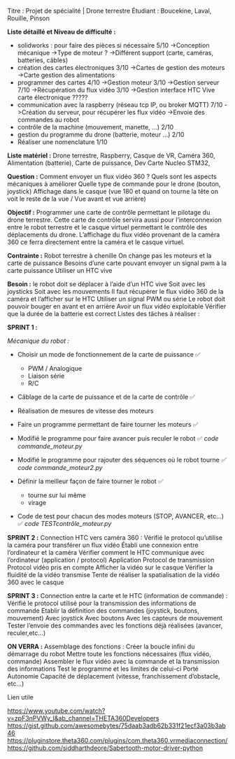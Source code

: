 Titre :  Projet de spécialité | Drone terrestre 
Étudiant : Boucekine, Laval, Rouille, Pinson



**Liste détaillé et Niveau de difficulté :**
 - solidworks : pour faire des pièces si nécessaire   5/10
	->Conception mécanique
	->Type de moteur ?
	->Différent support (carte, caméras, batteries, câbles)
- création des cartes électroniques  3/10
	->Cartes de gestion des moteurs
	->Carte gestion des alimentations
- programmer des cartes 4/10
	->Gestion moteur 3/10
	->Gestion serveur 7/10
	->Récupération du flux vidéo 3/10
	->Gestion interface HTC Vive carte électronique ?????
- communication avec la raspberry (réseau tcp IP, ou broker MQTT)  7/10
	->Création du serveur, pour récupérer les flux vidéo
	->Envoie des commandes au robot
- contrôle de la machine (mouvement, manette, ...)  2/10
- gestion du programme du drone (batterie, moteur ...) 2/10
- Réaliser une nomenclature 1/10


**Liste matériel :**
Drone terrestre, Raspberry, Casque de VR, Caméra 360, Alimentation (batterie), Carte de puissance, Dev Carte Nucleo STM32, 


**Question :** 
Comment envoyer un flux vidéo 360 ?
Quels sont les aspects mécaniques à améliorer
Quelle type de commande pour le drone (bouton, joystick)
Affichage dans le casque (vue 180 et quand on tourne la tête on voit le reste de la vue / Vue avant et vue arrière)

**Objectif :**
Programmer une carte de contrôle permettant le pilotage du drone terrestre. Cette carte de contrôle servira aussi pour l’interconnexion entre le robot terrestre et le casque virtuel permettant le contrôle des déplacements du drone.
L’affichage du flux vidéo provenant de la caméra 360 ce ferra directement entre la caméra et le casque virtuel.


**Contrainte :** 
Robot terrestre à chenille
On change pas les moteurs et la carte de puissance
Besoins d’une carte pouvant envoyer un signal pwm à la carte puissance
Utiliser un HTC vive 

**Besoin :** 
le robot doit se déplacer à l’aide d’un HTC vive
Soit avec les joysticks
Soit avec les mouvements
Il faut récupérer le flux vidéo 360 de la caméra et l’afficher sur le HTC
Utiliser un signal PWM ou série
Le robot doit pouvoir bouger en avant et en arrière
Avoir un flux vidéo exploitable
Vérifier que la durée de la batterie est correct
Listes des tâches à réaliser :

**SPRINT 1 :**


*Mécanique du robot :*
- Choisir un mode de fonctionnement de la carte de puissance ✅
	- PWM / Analogique
	- Liaison série
	- R/C

- Câblage de la carte de puissance et de la carte de contrôle ✅
- Réalisation de mesures de vitesse des moteurs

- Faire un programme permettant de faire tourner les moteurs ✅
- Modifié le programme pour faire avancer puis reculer le robot ✅ *code commande_moteur.py*
- Modifié le programme pour rajouter des séquences où le robot tourne ✅ *code commande_moteur2.py*
- Définir la meilleur façon de faire tourner le robot ✅
	- tourne sur lui même
	- virage
- Code de test pour chacun des modes moteurs (STOP, AVANCER, etc...) ✅ *code TESTcontrôle_moteur.py*




**SPRINT 2 :**
Connection HTC vers caméra 360 :
Vérifié le protocol qu’utilise la caméra pour transférer un flux vidéo
Établi une connexion entre l’ordinateur et la caméra
Vérifier comment le HTC communique avec l’ordinateur (application / protocol)
Application 
Protocol de transmission
Protocol vidéo pris en compte
Afficher la vidéo sur le casque
Vérifier la fluidité de la vidéo transmise
Tente de réaliser la spatialisation de la vidéo 360 avec le casque


**SPRINT 3 :**
Connection entre la carte et le HTC (information de commande) :
Vérifié le protocol utilisé pour la transmission des informations de commande
Etablir la définition des commandes (joystick, boutons, mouvement)
Avec joystick
Avec boutons
Avec les capteurs de mouvement
Tester l’envoie des commandes avec les fonctions déjà réalisées (avancer, reculer,etc…)


**ON VERRA :**
Assemblage des fonctions :
Créer la boucle infini du démarrage du robot
Mettre toute les fonctions nécessaires (flux vidéo, commande)
Assembler le flux vidéo avec la commande et la transmission des informations
Test le programme et les limites de celui-ci
Porté
Autonomie
Capacité de déplacement (vitesse, franchissement d’obstacle, etc…)


Lien utile

https://www.youtube.com/watch?v=zpF3nPVWy_I&ab_channel=THETA360Developers
https://gist.github.com/awesomebytes/75daab3adb62b331f21ecf3a03b3ab46
https://pluginstore.theta360.com/plugins/com.theta360.vrmediaconnection/ 
https://github.com/siddharthdeore/Sabertooth-motor-driver-python
